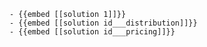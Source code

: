 	- {{embed [[solution 1]]}}
	- {{embed [[solution id___distribution]]}}
	- {{embed [[solution id___pricing]]}}


